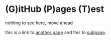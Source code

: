 # (G)itHub (P)ages (T)est

nothing to see here, move ahead

this is a link to [another page](anotherPage.md)
and this to [subpage](sub/page.md).
